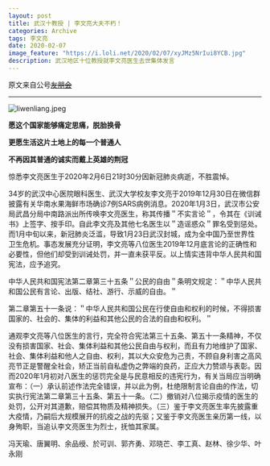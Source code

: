 ```yaml
---
layout: post
title: 武汉十教授 | 李文亮大夫不朽！
categories: Archive
tags: 李文亮
date: 2020-02-07
image_feature: "https://i.loli.net/2020/02/07/xyJMz5NrIui8YCB.jpg"
description: 武汉地区十位教授就李文亮医生去世集体发言
---
```


原文来自公号~~[友朋会](https://mp.weixin.qq.com/s/dBg3dN1EsjSJChBHnEpERw)~~

---

![liwenliang.jpeg](https://i.loli.net/2020/02/07/xyJMz5NrIui8YCB.jpg)

**愿这个国家能够痛定思痛，脱胎换骨**

**更愿生活这片土地上的每一个普通人**

**不再因其普通的诚实而戴上英雄的荆冠**

惊悉李文亮医生于2020年2月6日21时30分因新冠肺炎病逝，不胜震悼。 

34岁的武汉中心医院眼科医生、武汉大学校友李文亮于2019年12月30日在微信群披露有关华南水果海鲜市场确诊7例SARS病例消息。2020年1月3日，武汉市公安局武昌分局中南路派出所传唤李文亮医生，称其传播＂不实言论＂，令其在《训诫书》上签字、按手印。自此李文亮及其他七名医生以＂造谣惑众＂罪名受到惩处。而1月中旬以来，新冠肺炎泛滥，导致1月23日武汉封城，成为全中国乃至世界性卫生危机。事态发展充分证明，李文亮等八位医生2019年12月底言论的正确性和必要性，但他们却受到训诫处罚，并一直未获平反。以上情实违背中华人民共和国宪法，应予追究。 

中华人民共和国宪法第二章第三十五条＂公民的自由＂条明文规定：＂中华人民共和国公民有言论、出版、结社、游行、示威的自由。＂    

第二章第五十一条说：＂中华人民共和国公民在行使自由和权利的时候，不得损害国家的、社会的、集体的利益和其他公民的合法的自由和权利。＂    

通观李文亮等八位医生的言行，完全符合宪法第三十五条、第五十一条精神，不仅没有损害国家、社会、集体利益和其他公民自由与权利，而且有力地维护了国家、社会、集体利益和他人之自由、权利，其以大众安危为己责，不顾自身利害之高风亮节正是警醒全社会，矫正当前自私虚伪之弊端的良药，正应大力赞颂与表彰。因而2020年1月初对八医生的惩罚完全是与民意相反的违宪行为，有关当局应当明确宣布：（一）承认前述作法完全错误，并以此为例，杜绝限制言论自由的作法，切实执行宪法第二章第三十五条、第五十一条。（二）撤销对八位揭示疫情的医生的处罚，公开对其道歉，赔偿其物质及精神损失。（三）鉴于李文亮医生率先披露重大疫情，乃嗣后大规模展开的抗疫之战的先驱；又鉴于李文亮医生亲历第一线，以身殉职，当追认李文亮医生为烈士，抚恤其家属。 

冯天瑜、唐翼明、余品绶、於可训、郭齐勇、邓晓芒、李工真、赵林、徐少华、叶永刚
